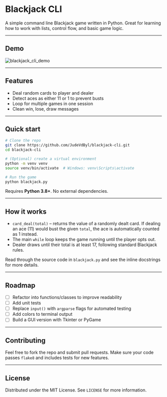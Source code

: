 # Blackjack CLI

A simple command line Blackjack game written in Python. Great for learning how to work with lists, control flow, and basic game logic.

---

## Demo

![blackjack\_cli\_demo](demo.gif)

---

## Features

* Deal random cards to player and dealer
* Detect aces as either 11 or 1 to prevent busts
* Loop for multiple games in one session
* Clean win, lose, draw messages

---

## Quick start

```bash
# Clone the repo
git clone https://github.com/JudeVdByl/blackjack-cli.git
cd blackjack-cli

# (Optional) create a virtual environment
python -m venv venv
source venv/bin/activate  # Windows: venv\Scripts\activate

# Run the game
python blackjack.py
```

Requires **Python 3.8+**. No external dependencies.

---

## How it works

* `card_deal(total)` – returns the value of a randomly dealt card. If dealing an ace (11) would bust the given `total`, the ace is automatically counted as 1 instead.
* The main `while` loop keeps the game running until the player opts out.
* Dealer draws until their total is at least 17, following standard Blackjack rules.

Read through the source code in `blackjack.py` and see the inline docstrings for more details.

---

## Roadmap

* [ ] Refactor into functions/classes to improve readability
* [ ] Add unit tests
* [ ] Replace `input()` with `argparse` flags for automated testing
* [ ] Add colors to terminal output
* [ ] Build a GUI version with Tkinter or PyGame

---

## Contributing

Feel free to fork the repo and submit pull requests. Make sure your code passes `flake8` and includes tests for new features.

---

## License

Distributed under the MIT License. See `LICENSE` for more information.
